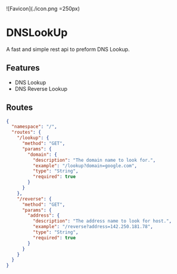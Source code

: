 ![Favicon](./icon.png =250px)

# DNSLookUp

 A fast and simple rest api to preform DNS Lookup.

## Features

- DNS Lookup
- DNS Reverse Lookup

## Routes

```json
{
  "namespace": "/",
  "routes": {
    "/lookup": {
      "method": "GET",
      "params": {
        "domain": {
          "description": "The domain name to look for.",
          "example": "/lookup?domain=google.com",
          "type": "String",
          "required": true
        }
      }
    },
    "/reverse": {
      "method": "GET",
      "params": {
        "address": {
          "description": "The address name to look for host.",
          "example": "/reverse?address=142.250.181.78",
          "type": "String",
          "required": true
        }
      }
    }
  }
}
```
